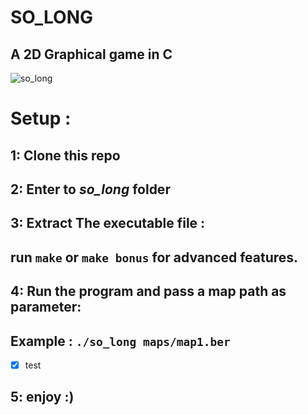 # SO_LONG
## A 2D Graphical game in C

![so_long](https://media.giphy.com/media/v1.Y2lkPTc5MGI3NjExcnI1anNlY3N1eDBrdXE2aDNreTBocnpubmY0MzJkbjhtZ3Q4bWh4YSZlcD12MV9pbnRlcm5hbF9naWZfYnlfaWQmY3Q9Zw/PpmGH52Wtm1rDjg0Pn/source.gif)

# Setup :
## 1: Clone this repo
## 2: Enter to *so_long* folder
## 3: Extract The executable file :
##      run `make` or `make bonus` for advanced features.
## 4: Run the program and pass a map path as parameter:
##   Example : `./so_long maps/map1.ber`
- [x] test
## 5: enjoy :)
